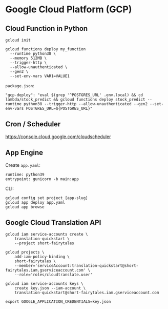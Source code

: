 # Google Cloud Platform (GCP)

## Cloud Function in Python

    gcloud init

    gcloud functions deploy my_function
      --runtime python38 \
      --memory 512MB \
      --trigger-http \
      --allow-unauthenticated \
      --gen2 \
      --set-env-vars VAR1=VALUE1

`package.json`:

    "gcp-deploy": "eval $(grep '^POSTGRES_URL' .env.local) && cd lambda/stock_predict && gcloud functions deploy stock_predict --runtime python38 --trigger-http --allow-unauthenticated --gen2 --set-env-vars POSTGRES_URL=${POSTGRES_URL}"

## Cron / Scheduler

https://console.cloud.google.com/cloudscheduler

## App Engine

Create `app.yaml`:

    runtime: python39
    entrypoint: gunicorn -b main:app

CLI:

    gcloud config set project [app-slug]
    gcloud app deploy app.yaml
    gcloud app browse

## Google Cloud Translation API

    gcloud iam service-accounts create \
        translation-quickstart \
        --project short-fairytales

    gcloud projects \
        add-iam-policy-binding \
        short-fairytales \
        --member='serviceAccount:translation-quickstart@short-fairytales.iam.gserviceaccount.com' \
        --role='roles/cloudtranslate.user'

    gcloud iam service-accounts keys \
        create key.json --iam-account \
        translation-quickstart@short-fairytales.iam.gserviceaccount.com

    export GOOGLE_APPLICATION_CREDENTIALS=key.json
